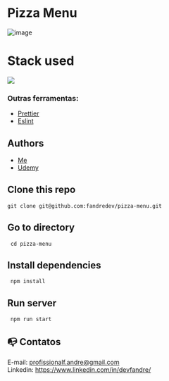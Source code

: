 
# Pizza Menu
![image](https://github.com/user-attachments/assets/a17ff9f9-be63-4cde-af47-e560bd9b7c4d)


# Stack used

<img src="https://skillicons.dev/icons?i=javascript,react,css,html,webpack,babel,git&theme=dark" />

### Outras ferramentas:

- [Prettier](https://eslint.org/)
- [Eslint](https://prettier.io/)

## Authors

- [Me](https://www.linkedin.com/in/devfandre/)
- [Udemy](https://www.udemy.com/course/the-ultimate-react-course)

## Clone this repo

```
git clone git@github.com:fandredev/pizza-menu.git
```

## Go to directory

```
 cd pizza-menu
```

## Install dependencies

```
 npm install
```

## Run server

```
 npm run start
```

## :mailbox_with_no_mail: Contatos

E-mail: profissionalf.andre@gmail.com<br>
Linkedin: https://www.linkedin.com/in/devfandre/<br>

